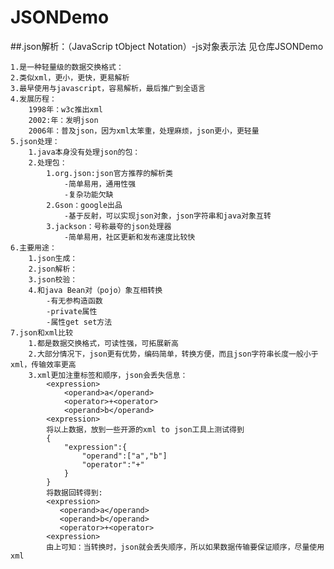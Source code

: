 # JSONDemo

##.json解析：（JavaScrip tObject Notation）-js对象表示法 见仓库JSONDemo
    
    1.是一种轻量级的数据交换格式：
    2.类似xml，更小，更快，更易解析
    3.最早使用与javascript，容易解析，最后推广到全语言
    4.发展历程：
        1998年：w3c推出xml
        2002:年：发明json
        2006年：普及json，因为xml太笨重，处理麻烦，json更小，更轻量
    5.json处理：
        1.java本身没有处理json的包：
        2.处理包：
            1.org.json:json官方推荐的解析类
                -简单易用，通用性强
                -复杂功能欠缺
            2.Gson：google出品
                -基于反射，可以实现json对象，json字符串和java对象互转
            3.jackson：号称最夸的json处理器
                -简单易用，社区更新和发布速度比较快
    6.主要用途：
        1.json生成：
        2.json解析：
        3.json校验：
        4.和java Bean对（pojo）象互相转换
            -有无参构造函数
            -private属性
            -属性get set方法
    7.json和xml比较
        1.都是数据交换格式，可读性强，可拓展新高
        2.大部分情况下，json更有优势，编码简单，转换方便，而且json字符串长度一般小于xml，传输效率更高
        3.xml更加注重标签和顺序，json会丢失信息：
            <expression>
                <operand>a</operand>
                <operator>+<operator>
                <operand>b</operand>
            <expression>
            将以上数据，放到一些开源的xml to json工具上测试得到
            {
                "expression":{
                    "operand":["a","b"]
                    "operator":"+"
                }
            }
            将数据回转得到:
            <expression>
               <operand>a</operand>
               <operand>b</operand>
               <operator>+<operator>
            <expression>   
            由上可知：当转换时，json就会丢失顺序，所以如果数据传输要保证顺序，尽量使用xml
        
   
